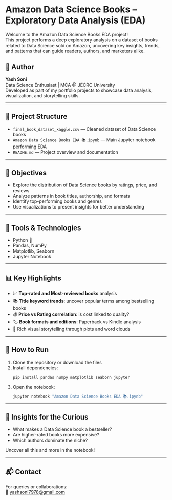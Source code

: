 # Amazon Data Science Books – Exploratory Data Analysis (EDA)

Welcome to the Amazon Data Science Books EDA project!  
This project performs a deep exploratory analysis on a dataset of books related to Data Science sold on Amazon, uncovering key insights, trends, and patterns that can guide readers, authors, and marketers alike.

## 👤 Author

**Yash Soni**  
Data Science Enthusiast | MCA @ JECRC University  
Developed as part of my portfolio projects to showcase data analysis, visualization, and storytelling skills.

---

## 📂 Project Structure

- `final_book_dataset_kaggle.csv` — Cleaned dataset of Data Science books  
- `Amazon Data Science Books EDA 📚.ipynb` — Main Jupyter notebook performing EDA  
- `README.md` — Project overview and documentation  

---

## 🧠 Objectives

- Explore the distribution of Data Science books by ratings, price, and reviews  
- Analyze patterns in book titles, authorship, and formats  
- Identify top-performing books and genres  
- Use visualizations to present insights for better understanding

---

## 🔧 Tools & Technologies

- Python 🐍  
- Pandas, NumPy  
- Matplotlib, Seaborn  
- Jupyter Notebook  

---

## 📊 Key Highlights

- 📈 **Top-rated and Most-reviewed books** analysis  
- 📚 **Title keyword trends**: uncover popular terms among bestselling books  
- 💰 **Price vs Rating correlation**: is cost linked to quality?  
- 🏷️ **Book formats and editions**: Paperback vs Kindle analysis  
- 🎨 Rich visual storytelling through plots and word clouds

---

## 🚀 How to Run

1. Clone the repository or download the files  
2. Install dependencies:  
   ```bash
   pip install pandas numpy matplotlib seaborn jupyter
   ```
3. Open the notebook:  
   ```bash
   jupyter notebook "Amazon Data Science Books EDA 📚.ipynb"
   ```

---

## 📌 Insights for the Curious

- What makes a Data Science book a bestseller?  
- Are higher-rated books more expensive?  
- Which authors dominate the niche?

Uncover all this and more in the notebook!

---

## 📬 Contact

For queries or collaborations:  
📧 yashsoni7978@gmail.com  

